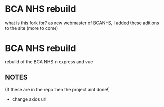 # BCA NHS rebuild

what is this fork for? as new webmaster of BCANHS, I added these aditions to the site (more to come)

# BCA NHS rebuild

rebuild of the BCA NHS in express and vue

## NOTES

(If these are in the repo then the project aint done!)

- change axios url
